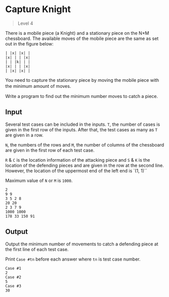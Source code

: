 # Capture Knight
>
> Level 4

There is a mobile piece (a Knight) and a stationary piece on the N×M chessboard.
The available moves of the mobile piece are the same as set out in the figure below:

```
| |x| |x| |
|x| | | |x|
| | |k| | |
|x| | | |x|
| |x| |x| |
```

You need to capture the stationary piece by moving the mobile piece with the minimum amount of moves.　　

Write a program to find out the minimum number moves to catch a piece.

## Input

Several test cases can be included in the inputs.
`T`, the number of cases is given in the first row of the inputs.
After that, the test cases as many as `T` are given in a row.

`N`, the numbers of the rows and `M`, the number of columns of the chessboard are given in the first row of each test case.

`R` & `C` is the location information of the attacking piece and `S` & `K` is the location of the defending pieces and are given in the row at the second line.
However, the location of the uppermost end of the left end is `(1, 1)``

Maximum value of `N` or `M` is `1000`.

```
2
9 9
3 5 2 8
20 20
2 3 7 9
1000 1000
178 33 150 91
```

## Output

Output the minimum number of movements to catch a defending piece at the first line of each test case.

Print `Case #tn` before each answer where `tn` is test case number.

```
Case #1
2
Case #2
5
Case #3
30
```

